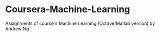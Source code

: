 # Coursera-Machine-Learning

Assignments of course's Machine Learning (Octave/Matlab version) by Andrew Ng
